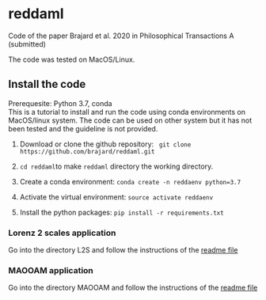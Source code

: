 # reddaml
Code of the paper Brajard et al. 2020 in Philosophical Transactions A (submitted)

The code was tested on MacOS/Linux. 

## Install the code

Prerequesite: Python 3.7, conda\
This is a tutorial to install and run the code using conda environments on MacOS/linux system.
The code can be used on other system but it has not been tested and the guideline is not provided.

1) Download or clone the github repository: ``` git clone https://github.com/brajard/reddaml.git```

2) ```cd reddaml```to make ```reddaml``` directory the working directory.

3) Create a conda environment: ```conda create -n reddaenv python=3.7```

5) Activate the virtual environment: ```source activate reddaenv```

6) Install the python packages: ```pip install -r requirements.txt```

### Lorenz 2 scales application
Go into the directory L2S and follow the instructions of the [readme file](L2S/README.md)


### MAOOAM application
Go into the directory MAOOAM and follow the instructions of the [readme file](MAOOAM/README.md)
